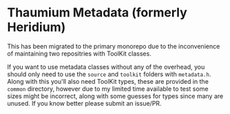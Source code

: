 # Thaumium Metadata (formerly Heridium)

This has been migrated to the primary monorepo due to the inconvenience of maintaining two repositries with ToolKit classes.

If you want to use metadata classes without any of the overhead, you should only need to use the `source` and `toolkit` folders with `metadata.h`. Along with this you'll also need ToolKit types, these are provided in the `common` directory, however due to my limited time available to test some sizes might be incorrect, along with some guesses for types since many are unused. If you know better please submit an issue/PR.

